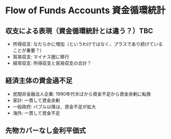 # Flow of Funds Accounts 資金循環統計

## 収支による表現（資金循環統計とは違う？）TBC
* 所得収支: なだらかに増加（というわけではなく、プラスであり続けていることが重要？）
* 貿易収支: マイナス圏に移行
* 経常収支: 所得収支と貿易収支の合計？

## 経済主体の資金過不足
* 民間非金融法人企業: 1990年代半ばから資金不足から資金余剰に転換
* 家計: 一貫して資金余剰
* 一般政府: バブル以降は、資金不足が拡大
* 海外: 一貫して資金不足

## 先物カバーなし金利平価式
